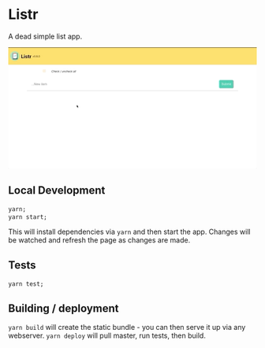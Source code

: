 # Listr

A dead simple list app.

![](docs/listr.gif)

## Local Development

```
yarn;
yarn start;
```

This will install dependencies via `yarn` and then start the app. Changes will be watched and refresh the page as changes are made.

## Tests

```
yarn test;
```

## Building / deployment

`yarn build` will create the static bundle - you can then serve it up via any webserver. `yarn deploy` will pull master, run tests, then build.